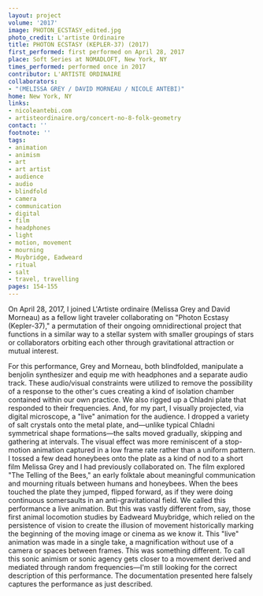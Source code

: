 ```yaml
---
layout: project
volume: '2017'
image: PHOTON_ECSTASY_edited.jpg
photo_credit: L'artiste Ordinaire
title: PHOTON ECSTASY (KEPLER-37) (2017)
first_performed: first performed on April 28, 2017
place: Soft Series at NOMADLOFT, New York, NY
times_performed: performed once in 2017
contributor: L'ARTISTE ORDINAIRE
collaborators:
- "(MELISSA GREY / DAVID MORNEAU / NICOLE ANTEBI)"
home: New York, NY
links:
- nicoleantebi.com
- artisteordinaire.org/concert-no-8-folk-geometry
contact: ''
footnote: ''
tags:
- animation
- animism
- art
- art artist
- audience
- audio
- blindfold
- camera
- communication
- digital
- film
- headphones
- light
- motion, movement
- mourning
- Muybridge, Eadweard
- ritual
- salt
- travel, travelling
pages: 154-155
---
```


On April 28, 2017, I joined L'Artiste ordinaire (Melissa Grey and David Morneau) as a fellow light traveler collaborating on "Photon Ecstasy (Kepler-37)," a permutation of their ongoing omnidirectional project that functions in a similar way to a stellar system with smaller groupings of stars or collaborators orbiting each other through gravitational attraction or mutual interest.

For this performance, Grey and Morneau, both blindfolded, manipulate a benjolin synthesizer and equip me with headphones and a separate audio track. These audio/visual constraints were utilized to remove the possibility of a response to the other's cues creating a kind of isolation chamber contained within our own practice. We also rigged up a Chladni plate that responded to their frequencies. And, for my part, I visually projected, via digital microscope, a "live" animation for the audience. I dropped a variety of salt crystals onto the metal plate, and—unlike typical Chladni symmetrical shape formations—the salts moved gradually, skipping and gathering at intervals. The visual effect was more reminiscent of a stop-motion animation captured in a low frame rate rather than a uniform pattern. I tossed a few dead honeybees onto the plate as a kind of nod to a short film Melissa Grey and I had previously collaborated on. The film explored "The Telling of the Bees," an early folktale about meaningful communication and mourning rituals between humans and honeybees. When the bees touched the plate they jumped, flipped forward, as if they were doing continuous somersaults in an anti-gravitational field. We called this performance a live animation. But this was vastly different from, say, those first animal locomotion studies by Eadweard Muybridge, which relied on the persistence of vision to create the illusion of movement historically marking the beginning of the moving image or cinema as we know it. This "live" animation was made in a single take, a magnification without use of a camera or spaces between frames. This was something different. To call this sonic animism or sonic agency gets closer to a movement derived and mediated through random frequencies—I'm still looking for the correct description of this performance. The documentation presented here falsely captures the performance as just described.
